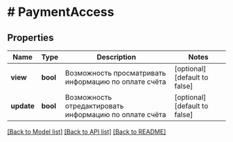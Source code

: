 # # PaymentAccess

## Properties

Name | Type | Description | Notes
------------ | ------------- | ------------- | -------------
**view** | **bool** | Возможность просматривать информацию по оплате счёта | [optional] [default to false]
**update** | **bool** | Возможность отредактировать информацию по оплате счёта | [optional] [default to false]

[[Back to Model list]](../../README.md#models) [[Back to API list]](../../README.md#endpoints) [[Back to README]](../../README.md)
